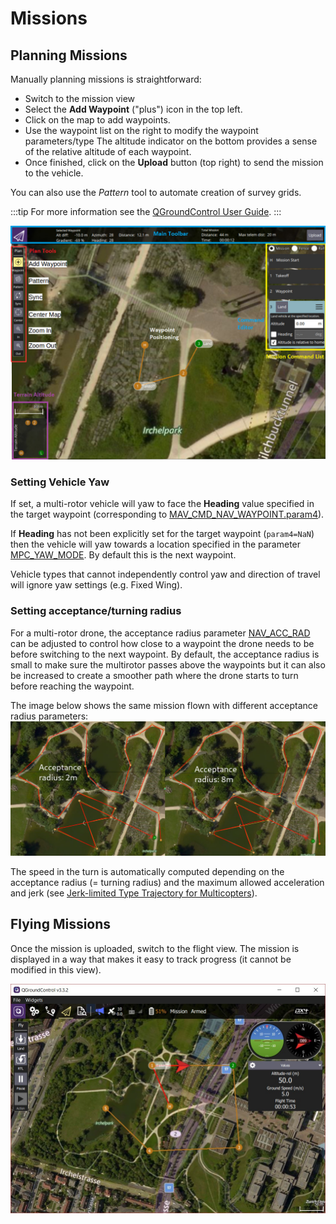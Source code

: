 # Missions

## Planning Missions

Manually planning missions is straightforward:
- Switch to the mission view
- Select the **Add Waypoint** ("plus") icon in the top left. 
- Click on the map to add waypoints.
- Use the waypoint list on the right to modify the waypoint parameters/type
  The altitude indicator on the bottom provides a sense of the relative altitude of each waypoint.
- Once finished, click on the **Upload** button (top right) to send the mission to the vehicle.

You can also use the *Pattern* tool to automate creation of survey grids.

:::tip
For more information see the [QGroundControl User Guide](https://docs.qgroundcontrol.com/en/PlanView/PlanView.html).
:::

![planning-mission](../../assets/flying/planning_mission.jpg)

### Setting Vehicle Yaw

If set, a multi-rotor vehicle will yaw to face the **Heading** value specified in the target waypoint (corresponding to [MAV_CMD_NAV_WAYPOINT.param4](https://mavlink.io/en/messages/common.html#MAV_CMD_NAV_WAYPOINT)).

If **Heading** has not been explicitly set for the target waypoint (`param4=NaN`) then the vehicle will yaw towards a location specified in the parameter [MPC_YAW_MODE](../advanced_config/parameter_reference.md#MPC_YAW_MODE).
By default this is the next waypoint.

Vehicle types that cannot independently control yaw and direction of travel will ignore yaw settings (e.g. Fixed Wing).

### Setting acceptance/turning radius

For a multi-rotor drone, the acceptance radius parameter [NAV_ACC_RAD](../advanced_config/parameter_reference.md#NAV_ACC_RAD) can be adjusted to control how close to a waypoint the drone needs to be before switching to the next waypoint. By default, the acceptance radius is small to make sure the multirotor passes above the waypoints but it can also be increased to create a smoother path where the drone starts to turn before reaching the waypoint.

The image below shows the same mission flown with different acceptance radius parameters:
![acceptance-radius-comparison](../../assets/flying/acceptance_radius_comparison.png)

The speed in the turn is automatically computed depending on the acceptance radius (= turning radius) and the maximum allowed acceleration and jerk (see [Jerk-limited Type Trajectory for Multicopters](../config_mc/mc_jerk_limited_type_trajectory.md#auto-mode)).

## Flying Missions

Once the mission is uploaded, switch to the flight view.
The mission is displayed in a way that makes it easy to track progress (it cannot be modified in this view). 

![flying-mission](../../assets/flying/flying_mission.jpg)

